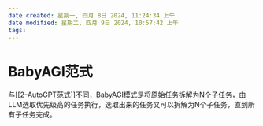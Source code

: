 ```yaml
---
date created: 星期一, 四月 8日 2024, 11:24:34 上午
date modified: 星期二, 四月 9日 2024, 10:57:42 上午
tags: 
---
```


# BabyAGI范式

与[[2-AutoGPT范式]]不同，BabyAGI模式是将原始任务拆解为N个子任务，由LLM选取优先级高的任务执行，选取出来的任务又可以拆解为N个子任务，直到所有子任务完成。
